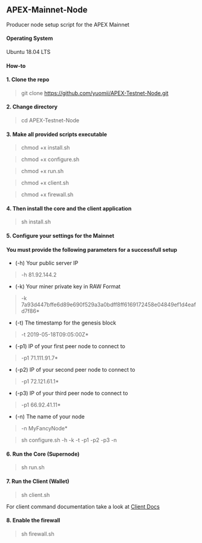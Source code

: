 ## APEX-Mainnet-Node
Producer node setup script for the APEX Mainnet

#### Operating System
Ubuntu 18.04 LTS

#### How-to
#### 1. Clone the repo

> git clone https://github.com/yuomii/APEX-Testnet-Node.git

#### 2. Change directory

> cd APEX-Testnet-Node 

#### 3. Make all provided scripts executable

> chmod +x install.sh

> chmod +x configure.sh

> chmod +x run.sh

> chmod +x client.sh

> chmod +x firewall.sh

#### 4. Then install the core and the client application
> sh install.sh

#### 5. Configure your settings for the Mainnet
#### You must provide the following parameters for a successfull setup
* (-h) Your public server IP 
> -h 81.92.144.2

* (-k) Your miner private key in RAW Format
> -k 7a93d447bffe6d89e690f529a3a0bdff8ff6169172458e04849ef1d4eafd7f86*

* (-t) The timestamp for the genesis block
> -t 2019-05-18T09:05:00Z*

* (-p1) IP of your first peer node to connect to
> -p1 71.111.91.7*

* (-p2) IP of your second peer node to connect to
> -p1 72.121.61.1*

* (-p3) IP of your third peer node to connect to
> -p1 66.92.41.11*

* (-n) The name of your node
> -n MyFancyNode*

> sh configure.sh -h <your-public-ip> -k <your-producer-key> -t <timestamp> 
  -p1 <peer-ip-1> -p2 <peer-ip-2> -p3 <peer-ip-3> -n <your-node-name>


#### 6. Run the Core (Supernode)
> sh run.sh

#### 7. Run the Client (Wallet)
> sh client.sh

For client command documentation take a look at [Client Docs](https://github.com/APEX-Network/APEX-Blockchain-CLI/blob/dev/CLI%20commands.md)

#### 8. Enable the firewall
> sh firewall.sh

